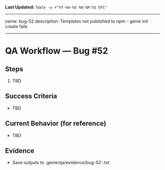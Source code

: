 **Last Updated:** !`date -u +"%Y-%m-%d %H:%M:%S UTC"`

---
name: bug-52
description: Templates not published to npm - genie init create fails

---

# QA Workflow — Bug #52

## Steps
1. TBD

## Success Criteria
- TBD

## Current Behavior (for reference)
- TBD

## Evidence
- Save outputs to .genie/qa/evidence/bug-52-<timestamp>.txt
